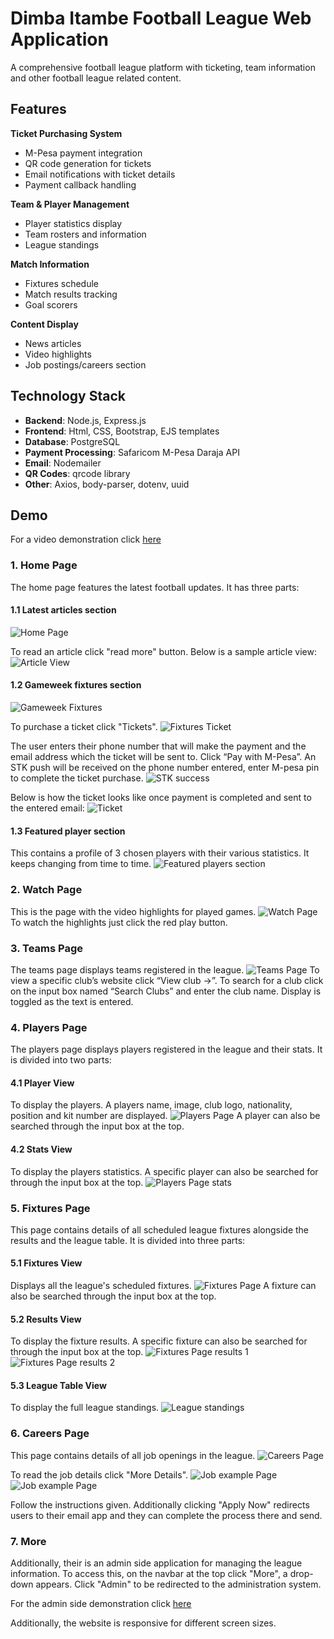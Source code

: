 # Dimba Itambe Football League Web Application

A comprehensive football league platform with ticketing, team information and other football league related content.

## Features

**Ticket Purchasing System**
  - M-Pesa payment integration
  - QR code generation for tickets
  - Email notifications with ticket details
  - Payment callback handling

**Team & Player Management**
  - Player statistics display
  - Team rosters and information
  - League standings

**Match Information**
  - Fixtures schedule
  - Match results tracking
  - Goal scorers 

**Content Display**
  - News articles 
  - Video highlights
  - Job postings/careers section

## Technology Stack

- **Backend**: Node.js, Express.js
- **Frontend**: Html, CSS, Bootstrap, EJS templates
- **Database**: PostgreSQL
- **Payment Processing**: Safaricom M-Pesa Daraja API
- **Email**: Nodemailer
- **QR Codes**: qrcode library
- **Other**: Axios, body-parser, dotenv, uuid

## Demo
For a video demonstration click [here](https://youtu.be/kE7fklxjxaU)
### 1. Home Page
The home page features the latest football updates. It has three parts:
#### 1.1 Latest articles section
![Home Page](public/images/demo/home.PNG)

To read an article click "read more" button. Below is a sample article view:
![Article View](public/images/demo/article.PNG)

#### 1.2 Gameweek fixtures section
![Gameweek Fixtures](public/images/demo/gw.PNG)

To purchase a ticket click "Tickets".
![Fixtures Ticket](public/images/demo/ticket.PNG)

The user enters their phone number that will make the payment and the email address which the ticket will be sent to. Click “Pay with M-Pesa”. 
An STK push will be received on the phone number entered, enter M-pesa pin to complete the ticket purchase.
![STK success](public/images/demo/stk.PNG)

Below is how the ticket looks like once payment is completed and sent to the entered email:
![Ticket](public/images/demo/tiko.PNG)

#### 1.3 Featured player section
This contains a profile of 3 chosen players with their various statistics. It keeps changing from time to time.
![Featured players section](public/images/demo/feat-players.PNG)

### 2. Watch Page
This is the page with the video highlights for played games.
![Watch Page](public/images/demo/watch.PNG)
To watch the highlights just click the red play button.

### 3. Teams Page
The teams page displays teams registered in the league.
![Teams Page](public/images/demo/teams.PNG)
To view a specific club’s website click “View club ->”.
To search for a club click on the input box named “Search Clubs” and enter the club name. Display is toggled as the text is entered.

### 4. Players Page
The players page displays players registered in the league and their stats.
It is divided into two parts:
#### 4.1 Player View
To display the players. A players name, image, club logo, nationality, position and kit number are displayed.
![Players Page](public/images/demo/players.PNG)
A player can also be searched through the input box at the top.

#### 4.2 Stats View
To display the players statistics. A specific player can also be searched for through the input box at the top.
![Players Page stats](public/images/demo/stats.PNG)

### 5. Fixtures Page
This page contains details of all scheduled league fixtures alongside the results and the league table.
It is divided into three parts:
#### 5.1 Fixtures View
Displays all the league's scheduled fixtures.
![Fixtures Page](public/images/demo/fix.PNG)
A fixture can also be searched through the input box at the top.

#### 5.2 Results View
To display the fixture results. A specific fixture can also be searched for through the input box at the top.
![Fixtures Page results 1](public/images/demo/res1.PNG)
![Fixtures Page results 2](public/images/demo/res2.PNG)

#### 5.3 League Table View
To display the full league standings.
![League standings](public/images/demo/table.PNG)

### 6. Careers Page
This page contains details of all job openings in the league.
![Careers Page](public/images/demo/career.PNG)

To read the job details click "More Details".
![Job example Page](public/images/demo/job1.PNG)
![Job example Page](public/images/demo/job1-2.PNG)

Follow the instructions given. Additionally clicking "Apply Now" redirects users to their email app and they can complete the process there and send.

### 7. More
Additionally, their is an admin side application for managing the league information. To access this, on the navbar at the top click "More", a drop-down appears. Click "Admin" to be redirected to the administration system.

For the admin side demonstration click [here](https://github.com/JemoGithirwa4/Dimba-Itambe-Admin)

Additionally, the website is responsive for different screen sizes.